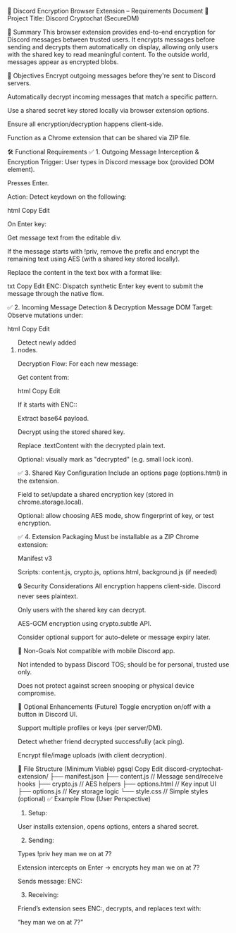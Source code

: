 📄 Discord Encryption Browser Extension – Requirements Document
🔧 Project Title:
Discord Cryptochat (SecureDM)

🧠 Summary
This browser extension provides end-to-end encryption for Discord messages between trusted users. It encrypts messages before sending and decrypts them automatically on display, allowing only users with the shared key to read meaningful content. To the outside world, messages appear as encrypted blobs.

🎯 Objectives
Encrypt outgoing messages before they're sent to Discord servers.

Automatically decrypt incoming messages that match a specific pattern.

Use a shared secret key stored locally via browser extension options.

Ensure all encryption/decryption happens client-side.

Function as a Chrome extension that can be shared via ZIP file.

🛠️ Functional Requirements
✅ 1. Outgoing Message Interception & Encryption
Trigger:
User types in Discord message box (provided DOM element).

Presses Enter.

Action:
Detect keydown on the following:

html
Copy
Edit

<div role="textbox" ... data-slate-editor="true" contenteditable="true">
On Enter key:

Get message text from the editable div.

If the message starts with !priv, remove the prefix and encrypt the remaining text using AES (with a shared key stored locally).

Replace the content in the text box with a format like:

txt
Copy
Edit
ENC:<base64 encrypted payload>
Dispatch synthetic Enter key event to submit the message through the native flow.

✅ 2. Incoming Message Detection & Decryption
Message DOM Target:
Observe mutations under:

html
Copy
Edit

<ol class="scrollerInner__36d07" aria-label="Messages in ..." role="list">
Detect newly added <li class="messageListItem__5126c"> nodes.

Decryption Flow:
For each new message:

Get content from:

html
Copy
Edit

<div class="markup__75297 messageContent_c19a55">
If it starts with ENC::

Extract base64 payload.

Decrypt using the stored shared key.

Replace .textContent with the decrypted plain text.

Optional: visually mark as "decrypted" (e.g. small lock icon).

✅ 3. Shared Key Configuration
Include an options page (options.html) in the extension.

Field to set/update a shared encryption key (stored in chrome.storage.local).

Optional: allow choosing AES mode, show fingerprint of key, or test encryption.

✅ 4. Extension Packaging
Must be installable as a ZIP Chrome extension:

Manifest v3

Scripts: content.js, crypto.js, options.html, background.js (if needed)

🔒 Security Considerations
All encryption happens client-side. Discord never sees plaintext.

Only users with the shared key can decrypt.

AES-GCM encryption using crypto.subtle API.

Consider optional support for auto-delete or message expiry later.

🚫 Non-Goals
Not compatible with mobile Discord app.

Not intended to bypass Discord TOS; should be for personal, trusted use only.

Does not protect against screen snooping or physical device compromise.

🧪 Optional Enhancements (Future)
Toggle encryption on/off with a button in Discord UI.

Support multiple profiles or keys (per server/DM).

Detect whether friend decrypted successfully (ack ping).

Encrypt file/image uploads (with client decryption).

📁 File Structure (Minimum Viable)
pgsql
Copy
Edit
discord-cryptochat-extension/
├── manifest.json
├── content.js // Message send/receive hooks
├── crypto.js // AES helpers
├── options.html // Key input UI
├── options.js // Key storage logic
└── style.css // Simple styles (optional)
✅ Example Flow (User Perspective)

1. Setup:

User installs extension, opens options, enters a shared secret.

2. Sending:

Types !priv hey man we on at 7?

Extension intercepts on Enter → encrypts hey man we on at 7?

Sends message: ENC:<base64>

3. Receiving:

Friend’s extension sees ENC:<base64>, decrypts, and replaces text with:

“hey man we on at 7?”
